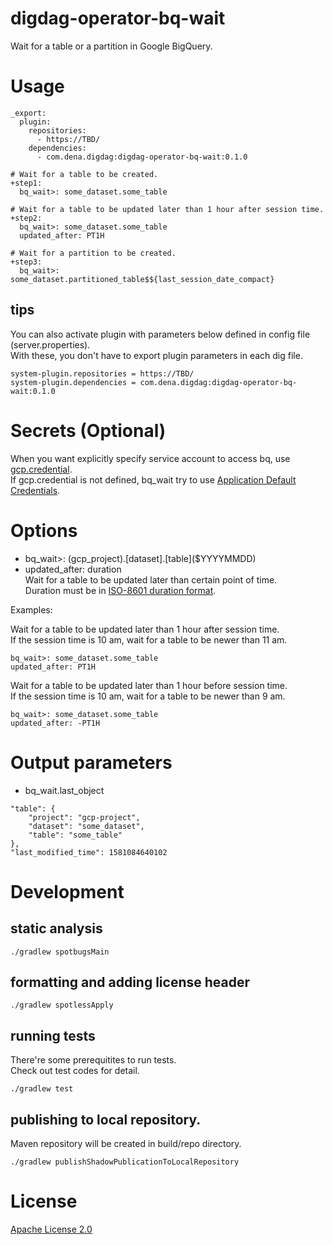 # digdag-operator-bq-wait
Wait for a table or a partition in Google BigQuery.

# Usage
```
_export:
  plugin:
    repositories:
      - https://TBD/
    dependencies:
      - com.dena.digdag:digdag-operator-bq-wait:0.1.0

# Wait for a table to be created.
+step1:
  bq_wait>: some_dataset.some_table

# Wait for a table to be updated later than 1 hour after session time.
+step2:
  bq_wait>: some_dataset.some_table
  updated_after: PT1H

# Wait for a partition to be created.
+step3:
  bq_wait>: some_dataset.partitioned_table$${last_session_date_compact}
```
## tips
You can also activate plugin with parameters below defined in config file (server.properties).  
With these, you don't have to export plugin parameters in each dig file.
```
system-plugin.repositories = https://TBD/
system-plugin.dependencies = com.dena.digdag:digdag-operator-bq-wait:0.1.0
```

# Secrets (Optional)
When you want explicitly specify service account to access bq, use [gcp.credential](https://docs.digdag.io/operators/bq.html#secrets).  
If gcp.credential is not defined, bq_wait try to use [Application Default Credentials](https://cloud.google.com/docs/authentication/production).

# Options
- bq_wait>: (gcp_project).[dataset].[table]\($YYYYMMDD)
- updated_after: duration  
Wait for a table to be updated later than certain point of time.  
Duration must be in [ISO-8601 duration format](https://docs.oracle.com/javase/9/docs/api/java/time/Duration.html#parse-java.lang.CharSequence-).

Examples:  

Wait for a table to be updated later than 1 hour after session time.  
If the session time is 10 am, wait for a table to be newer than 11 am.
```
bq_wait>: some_dataset.some_table
updated_after: PT1H
```

Wait for a table to be updated later than 1 hour before session time.  
If the session time is 10 am, wait for a table to be newer than 9 am.
```
bq_wait>: some_dataset.some_table
updated_after: -PT1H
```

# Output parameters
- bq_wait.last_object
```
"table": {
    "project": "gcp-project",
    "dataset": "some_dataset",
    "table": "some_table"
},
"last_modified_time": 1581084640102
```

# Development
## static analysis
```
./gradlew spotbugsMain
```

## formatting and adding license header
```
./gradlew spotlessApply
```

## running tests
There're some prerequitites to run tests.  
Check out test codes for detail.
```
./gradlew test
```

## publishing to local repository.
Maven repository will be created in build/repo directory.
```
./gradlew publishShadowPublicationToLocalRepository
```

# License
[Apache License 2.0](./LICENSE)